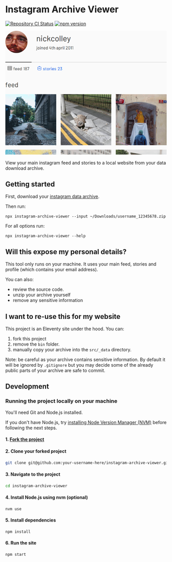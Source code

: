 # Instagram Archive Viewer

[![Repository CI Status](https://github.com/nickcolley/instagram-archive-viewer/workflows/ci/badge.svg)](https://github.com/nickcolley/instagram-archive-viewer/actions?query=workflow%3Aci)
[![npm version](https://img.shields.io/npm/v/instagram-archive-viewer.svg?style=flat)](https://www.npmjs.com/package/instagram-archive-viewer)

![](readme-screenshot-3.png)

View your main instagram feed and stories to a local website from your data download archive.

## Getting started

First, download your [instagram data archive](https://help.instagram.com/contact/163695614321277).

Then run:

```
npx instagram-archive-viewer --input ~/Downloads/username_12345678.zip
```

For all options run:

```
npx instagram-archive-viewer --help
```

## Will this expose my personal details?

This tool only runs on your machine.
It uses your main feed, stories and profile (which contains your email address).

You can also:

- review the source code.
- unzip your archive yourself
- remove any sensitive information

## I want to re-use this for my website

This project is an Eleventy site under the hood.
You can:

1. fork this project
2. remove the `bin` folder.
3. manually copy your archive into the `src/_data` directory.

Note: be careful as your archive contains sensitive information.
By default it will be ignored by `.gitignore` but you may decide some of the already public parts of your archive are safe to commit.

## Development

### Running the project locally on your machine

You'll need Git and Node.js installed.

If you don't have Node.js, try [installing Node Version Manager (NVM)](https://github.com/nvm-sh/nvm#install--update-script) before following the next steps.

#### 1. [Fork the project](https://docs.github.com/en/free-pro-team@latest/github/getting-started-with-github/fork-a-repo)

#### 2. Clone your forked project

```bash
git clone git@github.com:your-username-here/instagram-archive-viewer.git
```

#### 3. Navigate to the project

```bash
cd instagram-archive-viewer
```

#### 4. Install Node.js using nvm (optional)

```
nvm use
```

#### 5. Install dependencies

```
npm install
```

#### 6. Run the site

```
npm start
```
